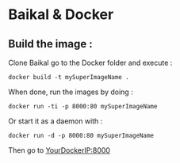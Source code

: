 # Baikal & Docker

## Build the image :
Clone Baikal go to the Docker folder and execute :

`docker build -t mySuperImageName .`

When done, run the images by doing :

`docker run -ti -p 8000:80 mySuperImageName`

Or start it as a daemon with : 

`docker run -d -p 8000:80 mySuperImageName`

Then go to [YourDockerIP:8000]()